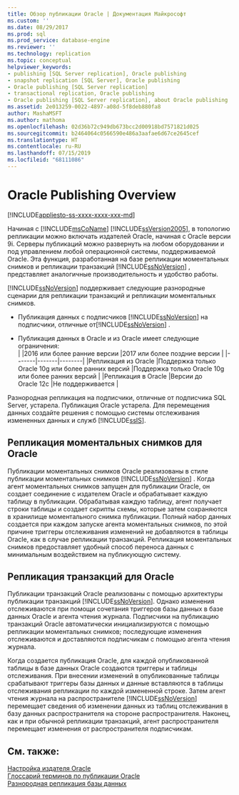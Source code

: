 ```yaml
---
title: Обзор публикации Oracle | Документация Майкрософт
ms.custom: ''
ms.date: 08/29/2017
ms.prod: sql
ms.prod_service: database-engine
ms.reviewer: ''
ms.technology: replication
ms.topic: conceptual
helpviewer_keywords:
- publishing [SQL Server replication], Oracle publishing
- snapshot replication [SQL Server], Oracle publishing
- Oracle publishing [SQL Server replication]
- transactional replication, Oracle publishing
- Oracle publishing [SQL Server replication], about Oracle publishing
ms.assetid: 2e013259-0022-4897-a08d-5f8deb880fa8
author: MashaMSFT
ms.author: mathoma
ms.openlocfilehash: 02d36b72c949db673bcc2d00918bd7571821d025
ms.sourcegitcommit: b2464064c0566590e486a3aafae6d67ce2645cef
ms.translationtype: HT
ms.contentlocale: ru-RU
ms.lasthandoff: 07/15/2019
ms.locfileid: "68111086"
---
```

# <a name="oracle-publishing-overview"></a>Oracle Publishing Overview  
[!INCLUDE[appliesto-ss-xxxx-xxxx-xxx-md](../../../includes/appliesto-ss-xxxx-xxxx-xxx-md.md)]

Начиная с [!INCLUDE[msCoName](../../../includes/msconame-md.md)] [!INCLUDE[ssVersion2005](../../../includes/ssversion2005-md.md)], в топологию репликации можно включать издателей Oracle, начиная с Oracle версии 9i. Серверы публикаций можно развернуть на любом оборудовании и под управлением любой операционной системы, поддерживаемой Oracle. Эта функция, разработанная на базе репликации моментальных снимков и репликации транзакций [!INCLUDE[ssNoVersion](../../../includes/ssnoversion-md.md)] , представляет аналогичные производительность и удобство работы.  
  
[!INCLUDE[ssNoVersion](../../../includes/ssnoversion-md.md)] поддерживает следующие разнородные сценарии для репликации транзакций и репликации моментальных снимков.  
  
-   Публикация данных с подписчиков [!INCLUDE[ssNoVersion](../../../includes/ssnoversion-md.md)] на подписчики, отличные от[!INCLUDE[ssNoVersion](../../../includes/ssnoversion-md.md)] .  

-   Публикация данных в Oracle и из Oracle имеет следующие ограничения:  
  | |2016 или более ранние версии |2017 или более поздние версии |
  |-------|-------|--------|
  |Репликация из Oracle |Поддержка только Oracle 10g или более ранних версий |Поддержка только Oracle 10g или более ранних версий |
  |Репликация в Oracle |Версии до Oracle 12c |Не поддерживается |


 Разнородная репликация на подписчики, отличные от подписчика SQL Server, устарела. Публикация Oracle устарела. Для перемещения данных создайте решения с помощью системы отслеживания измененных данных и служб [!INCLUDE[ssIS](../../../includes/ssis-md.md)].  

  
## <a name="snapshot-replication-for-oracle"></a>Репликация моментальных снимков для Oracle  
 Публикации моментальных снимков Oracle реализованы в стиле публикации моментальных снимков [!INCLUDE[ssNoVersion](../../../includes/ssnoversion-md.md)] . Когда агент моментальных снимков запущен для публикации Oracle, он создает соединение с издателем Oracle и обрабатывает каждую таблицу в публикации. Обрабатывая каждую таблицу, агент получает строки таблицы и создает скрипты схемы, которые затем сохраняются в хранилище моментального снимка публикации. Полный набор данных создается при каждом запуске агента моментальных снимков, по этой причине триггеры отслеживания изменений не добавляются в таблицы Oracle, как в случае репликации транзакций. Репликация моментальных снимков предоставляет удобный способ переноса данных с минимальным воздействием на публикующую систему.  
  
## <a name="transactional-replication-for-oracle"></a>Репликация транзакций для Oracle  
 Публикации транзакций Oracle реализованы с помощью архитектуры публикации транзакций [!INCLUDE[ssNoVersion](../../../includes/ssnoversion-md.md)]. Однако изменения отслеживаются при помощи сочетания триггеров базы данных в базе данных Oracle и агента чтения журнала. Подписчики на публикацию транзакций Oracle автоматически инициализируются с помощью репликации моментальных снимков; последующие изменения отслеживаются и доставляются подписчикам с помощью агента чтения журнала.  
  
 Когда создается публикация Oracle, для каждой опубликованной таблицы в базе данных Oracle создаются триггеры и таблицы отслеживания. При внесении изменений в опубликованные таблицы срабатывают триггеры базы данных и данные вставляются в таблицы отслеживания репликации по каждой измененной строке. Затем агент чтения журнала на распространителе [!INCLUDE[ssNoVersion](../../../includes/ssnoversion-md.md)] перемещает сведения об изменении данных из таблиц отслеживания в базу данных распространителя на стороне распространителя. Наконец, как и при обычной репликации транзакций, агент распространителя перемещает изменения от распространителя подписчикам.  
  
## <a name="see-also"></a>См. также:  
 [Настройка издателя Oracle](../../../relational-databases/replication/non-sql/configure-an-oracle-publisher.md)   
 [Глоссарий терминов по публикации Oracle](../../../relational-databases/replication/non-sql/glossary-of-terms-for-oracle-publishing.md)   
 [Разнородная репликация базы данных](../../../relational-databases/replication/non-sql/heterogeneous-database-replication.md)  
  
  
